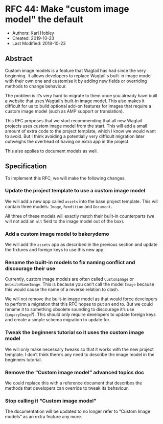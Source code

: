 # RFC 44: Make "custom image model" the default

* Authors: Karl Hobley
* Created: 2019-10-23
* Last Modified: 2018-10-23

## Abstract

Custom image models is a feature that Wagtail has had since the very beginning. It allows developers to replace Wagtail's built-in image model with their own one and customise it by adding new fields or overriding methods to change behaviour.

The problem is it’s very hard to migrate to them once you already have built a website that uses Wagtail’s built-in image model. This also makes it difficult for us to build optional add-on features for images that require a custom image model (such as AMP support or translation).

This RFC proposes that we start recommending that all new Wagtail projects uses custom image model from the start. This will add a small amount of extra code to the project template, which I know we would want to avoid. But I think avoiding a potentially very difficult migration later outweighs the overhead of having on extra app in the project.

This also applies to document models as well.

## Specification

To implement this RFC, we will make the following changes.


### Update the project template to use a custom image model

We will add a new app called `assets` into the base project template. This will contain three models: `Image`, `Rendition` and `Document`.

All three of these models will exactly match their built-in counterparts (we will not add an `alt` field to the image model out of the box).


### Add a custom image model to bakerydemo

We will add the `assets` app as described in the previous section and update the fixtures and foreign keys to use this new app.


### Rename the built-in models to fix naming conflict and discourage their use

Currently, custom image models are often called `CustomImage` or `WebsiteNameImage`. This is because you can’t call the model `Image` because this would cause the name of a reverse relation to clash.

We will not remove the built-in image model as that would force developers to perform a migration that this RFC hopes to put an end to. But we could rename it to something obsolete sounding to discourage it’s use (`LegacyImage`?). This should only require developers to update foreign keys and create a simple schema migration to update for.


### Tweak the beginners tutorial so it uses the custom image model

We will only make necessary tweaks so that it works with the new project template. I don’t think there’s any need to describe the image model in the beginners tutorial.


### Remove the “Custom image model” advanced topics doc

We could replace this with a reference document that describes the methods that developers can override to tweak its behaviour.


### Stop calling it “Custom image model”

The documentation will be updated to no longer refer to “Custom Image models” as an extra feature any more.

